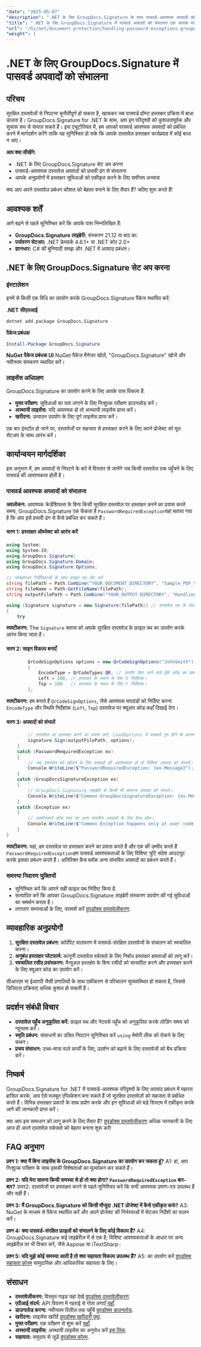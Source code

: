 ```yaml
---
"date": "2025-05-07"
"description": ".NET के लिए GroupDocs.Signature के साथ पासवर्ड-आवश्यक अपवादों को प्रबंधित करना सीखें। सहज दस्तावेज़ हस्ताक्षर में महारत हासिल करें और अपने एप्लिकेशन की दस्तावेज़ सुरक्षा क्षमताओं को बढ़ाएँ।"
"title": ".NET के लिए GroupDocs.Signature में पासवर्ड अपवादों को संभालना एक व्यापक मार्गदर्शिका"
"url": "/hi/net/document-protection/handling-password-exceptions-groupdocs-signature-net/"
"weight": 1
---
```


# .NET के लिए GroupDocs.Signature में पासवर्ड अपवादों को संभालना

## परिचय

सुरक्षित दस्तावेज़ों से निपटना चुनौतीपूर्ण हो सकता है, खासकर जब पासवर्ड प्रॉम्प्ट हस्ताक्षर प्रक्रिया में बाधा डालता है। GroupDocs.Signature for .NET के साथ, आप इन परिदृश्यों को कुशलतापूर्वक और सुचारू रूप से संभाल सकते हैं। इस ट्यूटोरियल में, हम आपको पासवर्ड आवश्यक अपवादों को प्रबंधित करने में मार्गदर्शन करेंगे ताकि यह सुनिश्चित हो सके कि आपके दस्तावेज़ हस्ताक्षर कार्यप्रवाह में कोई बाधा न आए।

**आप क्या सीखेंगे:**
- .NET के लिए GroupDocs.Signature सेट अप करना
- पासवर्ड-आवश्यक दस्तावेज़ अपवादों को प्रभावी ढंग से संभालना
- आपके अनुप्रयोगों में हस्ताक्षर सुविधाओं को एकीकृत करने के लिए सर्वोत्तम अभ्यास

क्या आप अपने दस्तावेज़ प्रबंधन कौशल को बेहतर बनाने के लिए तैयार हैं? चलिए शुरू करते हैं!

## आवश्यक शर्तें

आगे बढ़ने से पहले सुनिश्चित करें कि आपके पास निम्नलिखित हैं:
- **GroupDocs.Signature लाइब्रेरी:** संस्करण 21.12 या बाद का.
- **पर्यावरण सेटअप:** .NET फ्रेमवर्क 4.6.1+ या .NET कोर 2.0+
- **ज्ञानधार:** C# की बुनियादी समझ और .NET में अपवाद प्रबंधन।

## .NET के लिए GroupDocs.Signature सेट अप करना

### इंस्टालेशन

इनमें से किसी एक विधि का उपयोग करके GroupDocs.Signature पैकेज स्थापित करें:

**.NET सीएलआई**
```bash
dotnet add package GroupDocs.Signature
```

**पैकेज प्रबंधक**
```powershell
Install-Package GroupDocs.Signature
```

**NuGet पैकेज प्रबंधक UI**
NuGet पैकेज मैनेजर खोलें, "GroupDocs.Signature" खोजें और नवीनतम संस्करण स्थापित करें।

### लाइसेंस अधिग्रहण
GroupDocs.Signature का उपयोग करने के लिए आपके पास विकल्प हैं:
- **मुफ्त परीक्षण:** सुविधाओं का पता लगाने के लिए निःशुल्क परीक्षण डाउनलोड करें।
- **अस्थायी लाइसेंस:** यदि आवश्यक हो तो अस्थायी लाइसेंस प्राप्त करें।
- **खरीदना:** उत्पादन उपयोग के लिए पूर्ण लाइसेंस प्राप्त करें।

एक बार इंस्टॉल हो जाने पर, दस्तावेजों पर सहजता से हस्ताक्षर करने के लिए अपने प्रोजेक्ट को मूल सेटअप के साथ आरंभ करें।

## कार्यान्वयन मार्गदर्शिका

इस अनुभाग में, हम अपवादों से निपटने के बारे में विस्तार से जानेंगे जब किसी दस्तावेज़ तक पहुँचने के लिए पासवर्ड की आवश्यकता होती है।

### पासवर्ड आवश्यक अपवादों को संभालना

**अवलोकन:**
आवश्यक क्रेडेंशियल्स के बिना किसी सुरक्षित दस्तावेज़ पर हस्ताक्षर करने का प्रयास करते समय, GroupDocs.Signature एक फेंकता है `PasswordRequiredException`यहां बताया गया है कि आप इसे प्रभावी ढंग से कैसे प्रबंधित कर सकते हैं।

#### चरण 1: हस्ताक्षर ऑब्जेक्ट को आरंभ करें
```csharp
using System;
using System.IO;
using GroupDocs.Signature;
using GroupDocs.Signature.Domain;
using GroupDocs.Signature.Options;

// प्लेसहोल्डर निर्देशिकाओं के साथ फ़ाइल पथ सेट करें
string filePath = Path.Combine("YOUR_DOCUMENT_DIRECTORY", "Sample_PDF_Signed_PWD.pdf");
string fileName = Path.GetFileName(filePath);
string outputFilePath = Path.Combine("YOUR_OUTPUT_DIRECTORY", "HandlingExceptions", fileName);

using (Signature signature = new Signature(filePath)) // दस्तावेज़ पथ के साथ हस्ताक्षर ऑब्जेक्ट को आरंभ करें.
{
    try
```
**स्पष्टीकरण:** The `Signature` क्लास को आपके सुरक्षित दस्तावेज़ के फ़ाइल पथ का उपयोग करके आरंभ किया जाता है।

#### चरण 2: साइन विकल्प बनाएँ
```csharp
        QrCodeSignOptions options = new QrCodeSignOptions("JohnSmith")
        {
            EncodeType = QrCodeTypes.QR, // उपयोग किए जाने वाले QR कोड का प्रकार निर्दिष्ट करें.
            Left = 100, // हस्ताक्षर के स्थान के लिए X निर्देशांक।
            Top = 100   // हस्ताक्षर के स्थान के लिए Y निर्देशांक।
        };
```
**स्पष्टीकरण:** हम बनाते हैं `QrCodeSignOptions`, जैसे आवश्यक मापदंडों को निर्दिष्ट करना `EncodeType` और स्थिति निर्देशांक (`Left`, `Top`) दस्तावेज़ पर क्यूआर कोड कहाँ दिखाई देगा।

#### चरण 3: अपवादों को संभालें
```csharp
        // दस्तावेज़ पर हस्ताक्षर करने का प्रयास करें; LoadOptions में पासवर्ड गुम होने के कारण PasswordRequiredException की अपेक्षा करें।
        signature.Sign(outputFilePath, options);
    }
    catch (PasswordRequiredException ex)
    {
        // जब दस्तावेज़ को खोलने के लिए पासवर्ड की आवश्यकता हो तो विशिष्ट अपवाद को संभालें।
        Console.WriteLine($"PasswordRequiredException: {ex.Message}");
    }
    catch (GroupDocsSignatureException ex)
    {
        // GroupDocs.Signature लाइब्रेरी से किसी भी सामान्य अपवाद को संभालें।
        Console.WriteLine($"Common GroupDocsSignatureException: {ex.Message}");
    }
    catch (Exception ex)
    {
        // उपयोगकर्ता कोड स्तर पर अन्य संभावित अपवादों के लिए कैच-ऑल।
        Console.WriteLine($"Common Exception happens only at user code level: {ex.Message}");
    }
}
```
**स्पष्टीकरण:** यहां, हम दस्तावेज़ पर हस्ताक्षर करने का प्रयास करते हैं और एक की उम्मीद करते हैं `PasswordRequiredException`हम पासवर्ड आवश्यकताओं के लिए विशिष्ट त्रुटि संदेश आउटपुट करके इसका प्रबंधन करते हैं। अतिरिक्त कैच ब्लॉक अन्य संभावित अपवादों का प्रबंधन करते हैं।

### समस्या निवारण युक्तियों
- सुनिश्चित करें कि आपने सही फ़ाइल पथ निर्दिष्ट किया है.
- सत्यापित करें कि आपका GroupDocs.Signature लाइब्रेरी संस्करण उपयोग की गई सुविधाओं का समर्थन करता है।
- लगातार समस्याओं के लिए, परामर्श करें [ग्रुपडॉक्स दस्तावेज़ीकरण](https://docs.groupdocs.com/signature/net/).

## व्यावहारिक अनुप्रयोगों

1. **सुरक्षित दस्तावेज़ प्रबंधन:** कॉर्पोरेट वातावरण में पासवर्ड-संरक्षित दस्तावेजों के संचालन को स्वचालित करना।
2. **अनुबंध हस्ताक्षर प्लेटफार्म:** कानूनी दस्तावेज़ वर्कफ़्लो के लिए निर्बाध हस्ताक्षर क्षमताओं को लागू करें।
3. **स्वचालित रसीद प्रसंस्करण:** मैन्युअल हस्तक्षेप के बिना रसीदों को सत्यापित करने और हस्ताक्षर करने के लिए क्यूआर कोड का उपयोग करें।

सीआरएम या ईआरपी जैसी प्रणालियों के साथ एकीकरण से परिचालन सुव्यवस्थित हो सकता है, जिससे डिजिटल प्रक्रियाएं अधिक कुशल हो सकती हैं।

## प्रदर्शन संबंधी विचार
- **दस्तावेज़ पहुँच अनुकूलित करें:** फ़ाइल पथ और नेटवर्क पहुँच को अनुकूलित करके लोडिंग समय को न्यूनतम करें।
- **स्मृति प्रबंधन:** संसाधनों का उचित निपटान सुनिश्चित करें `using` मेमोरी लीक को रोकने के लिए कथन।
- **प्रचय संसाधन:** उच्च-मात्रा वाले कार्यों के लिए, प्रदर्शन को बढ़ाने के लिए दस्तावेजों को बैच प्रक्रिया करें।

## निष्कर्ष

GroupDocs.Signature for .NET में पासवर्ड-आवश्यक परिदृश्यों के लिए अपवाद प्रबंधन में महारत हासिल करके, आप ऐसे मज़बूत एप्लिकेशन बना सकते हैं जो सुरक्षित दस्तावेज़ों को सहजता से प्रबंधित करते हैं। विभिन्न हस्ताक्षर प्रकारों के साथ प्रयोग करके और इन सुविधाओं को बड़े सिस्टम में एकीकृत करके आगे की जानकारी प्राप्त करें।

क्या आप इस समाधान को लागू करने के लिए तैयार हैं? [ग्रुपडॉक्स दस्तावेज़ीकरण](https://docs.groupdocs.com/signature/net/) अधिक जानकारी के लिए आज ही अपने दस्तावेज़ वर्कफ़्लो को बेहतर बनाना शुरू करें!

## FAQ अनुभाग

**प्रश्न 1: क्या मैं बिना लाइसेंस के GroupDocs.Signature का उपयोग कर सकता हूं?**
A1: हां, आप निःशुल्क परीक्षण के साथ इसकी विशेषताओं का मूल्यांकन कर सकते हैं।

**प्रश्न 2: यदि मेरा सामना किसी समस्या से हो तो क्या होगा? `PasswordRequiredException` बार-बार?**
उत्तर2: दस्तावेजों पर हस्ताक्षर करने से पहले सुनिश्चित करें कि सभी आवश्यक प्रमाण-पत्र उपलब्ध हैं और सही हैं।

**प्रश्न 3: मैं GroupDocs.Signature को किसी मौजूदा .NET प्रोजेक्ट में कैसे एकीकृत करूं?**
A3: NuGet के माध्यम से पैकेज स्थापित करें और अपने प्रोजेक्ट की निर्भरताओं में सेटअप निर्देशों का पालन करें।

**प्रश्न 4: क्या पासवर्ड-संरक्षित फ़ाइलों को संभालने के लिए कोई विकल्प हैं?**
A4: GroupDocs.Signature कई लाइब्रेरीज़ में से एक है; विशिष्ट आवश्यकताओं के आधार पर अन्य लाइब्रेरीज़ पर भी विचार करें, जैसे Aspose या iTextSharp।

**प्रश्न 5: यदि मुझे कोई समस्या आती है तो क्या सहायता विकल्प उपलब्ध हैं?**
A5: का उपयोग करें [ग्रुपडॉक्स सहायता फ़ोरम](https://forum.groupdocs.com/c/signature/) सामुदायिक और आधिकारिक सहायता के लिए।

## संसाधन
- **दस्तावेज़ीकरण:** विस्तृत गाइड यहां देखें [ग्रुपडॉक्स दस्तावेज़ीकरण](https://docs.groupdocs.com/signature/net/).
- **एपीआई संदर्भ:** API विवरण में गहराई से गोता लगाएँ [यहाँ](https://reference.groupdocs.com/signature/net/).
- **डाउनलोड करना:** नवीनतम रिलीज़ तक पहुँचें [ग्रुपडॉक्स डाउनलोड](https://releases.groupdocs.com/signature/net/).
- **खरीदना:** लाइसेंस खरीदें [ग्रुपडॉक्स खरीदारी पृष्ठ](https://purchase.groupdocs.com/buy).
- **मुफ्त परीक्षण:** एक परीक्षण से शुरू करें [यहाँ](https://releases.groupdocs.com/signature/net/).
- **अस्थायी लाइसेंस:** अस्थायी लाइसेंस का अनुरोध करें [इस लिंक](https://purchase.groupdocs.com/temporary-license/).
- **सहायता:** समुदाय से जुड़ें [ग्रुपडॉक्स फ़ोरम](https://forum.groupdocs.com/c/signature/).